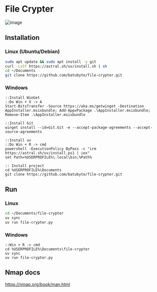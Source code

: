 # File Crypter
![image](https://github.com/user-attachments/assets/3ea1856e-a8fb-459d-b2fc-8bf9b5a41547)

## Installation
### Linux (Ubuntu/Debian)
```bash
sudo apt update && sudo apt install -y git
curl -LsSf https://astral.sh/uv/install.sh | sh
cd ~/Documents
git clone https://github.com/batubyte/file-crypter.git
```
### Windows
```batch
::Install WinGet
::Do Win + X -> A
Start-BitsTransfer -Source https://aka.ms/getwinget -Destination AppInstaller.msixbundle; Add-AppxPackage .\AppInstaller.msixbundle; Remove-Item .\AppInstaller.msixbundle

::Install Git
winget install --id=Git.Git -e --accept-package-agreements --accept-source-agreements

::Install uv
::Do Win + R -> cmd
powershell -ExecutionPolicy ByPass -c "irm https://astral.sh/uv/install.ps1 | iex"
set Path=%USERPROFILE%\.local\bin;%Path%

:: Install project
cd %USERPROFILE%\Documents
git clone https://github.com/batubyte/file-crypter.git
```

## Run
### Linux
```bash
cd ~/Documents/file-crypter
uv sync
uv run file-crypter.py
```
### Windows
```batch
::Win + R -> cmd
cd %USERPROFILE%\Documents\file-crypter
uv sync
uv run file-crypter.py
```

## Nmap docs
https://nmap.org/book/man.html
